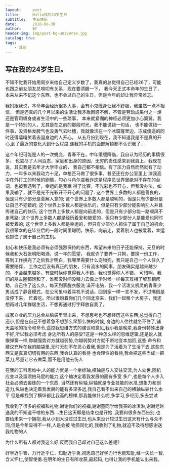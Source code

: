 ```yaml
---
layout:     post
title:      Hallo我的24岁生日
subtitle:   生日快乐
date:       2018-08-30
author:     BY
header-img: img/post-bg-universe.jpg
catalog: true
tags:
    - 其他
---
```



## 写在我的24岁生日。


不知不觉我开始用周岁来给自己定义岁数了，我真的总觉得自己已经26了，可能也跟之前女朋友总唠叨有关系，现在要清醒一下，
我今天正式本命年的生日了，本来从来不记这个东西，也不会过自己的生日，但是今年的却让我异常难忘。

我妈跟我说，本命年会经历很多大事，会有小鬼缠身让我不舒服，我虽然一点不相信，
但是还真的几个月以来的生活让我矛盾困惑不解，不管是劳动成果付之一炬还是官司缠身或者生活中的一些琐事，
本来就紧绷的神经必须更加小心翼翼，我是一个特别的人，尤其是在之前的那段时光，我不能说错一句话，
也不能做错一件事，没资格发脾气也没勇气去吐槽，我就像活在一个冰窟窿里边，冻成傻逼的同时还得嘻嘻笑着去逗身边的人开心，
从五月份到现在，我不知道我是不是真的开心,到了最近的变化大到什么程度,连我的手机的面部解锁都不认识我了....


这个年纪可能是人的一次蜕变，青春不在，中年缓缓降临，我自认为经历的事情很多，
也尝尽了人间百态，家庭和出身的原因，无穷的责任感来到我肩上，我现在说，其实我是去年才大学毕业的，
我自己都不相信。有了压力自然而然就有了动力，一年多以来我动力十足，单枪匹马做了很多事，甚至还在办公室里上
演我高中在外打工的时候的剧情，勾心斗角尔虞我诈这是程序员世界里绝对不存在的台词，也被我遇到了，幸运的是我赢
得了比赛，不光彩也不开心，但我没办法，如果我输了，就不是光不光彩开不开心的问题了.
这个世界上多数的人都是善良的，但是只有少部分是善解人意的;
这个世界上多数人都是聪明的，但是只有少部分是让自己不犯错的;
这个世界上多数人都是快乐的，但是只有少部分能影响别人并且传递自己的快乐;
这个世界上多数人都是向前走的，但是只有少部分能一路顺风不走弯路;
这个世界上多数人都是经历着爱和被爱的，但只有少部分人是能爱也同时被爱着的;
这个世界上多数人都是幸运的，但只有少部分人抓住了属于自己的机会;
我很荣幸的在毕业后的一段时间里聪明，快乐，向前走，爱着别人也被爱着，幸运也抓住了属于自己的生机。


初心和快乐是我必须有必须强烈保持的东西，希望未来的日子还能保持，元旦的时候我和大石张明阳喝酒，说一年的愿望，
我就许了要养一只狗，要换一份工作，等到工作换完了之后我才明白，我哪里需要什么宠物狗，我只是自己一个人住久了需要陪伴，
工作之后没有真正的朋友，只有流水的同事，朋友确实是越来越少的，不会越来越多，有些时候你觉得我人不错，我也觉得你人不错，
可惜啊，我们的朋友圈都饱和了，谁都没时间没精力去像上学时候一样每天互相了解互相帮助，自己住了这么久，每天到家脱衣服洗
澡开电脑，我一个活泼又机灵的青春少男活成了静音模式，在公司里带着耳机不说话，回到家一样一言不发，不过嘴倒是没停下来，
忙着吃。所以很盼着你们几个回北京来，我们一起租个大房子，我还想再过几年群居生活，不想再通过打字释放自我了。


成家立业的压力总会从脑袋里冒出来，不想思考也不想经历这些东西,总觉得自己还小,但是在自己不想着急不想那么早那么快的时候,
身边的人往往就坐不住了,铺天盖地的指令和命令,遥控我思维方式的建议和意见,我小我是晚辈,我身份特殊出身不好,所以我必须考虑
身边所有人的感受?这是一种怎么样的思维逻辑,还是说人就像弹簧一样,你越强势对方就越弱势,你越弱势对方就不断地变本加厉,这些
命令和建议充斥在我的脑袋里,无时无刻不在恶心着我,但是为了活着为了生活下去,这些东西又是真真切切有用的东西,我会认真的看待
也会理性的看待,我会把这些当成一把菜刀,尽量让它去做菜,而不是用他去伤人


在我的工科思维中,人的能力就是一个坐标轴,横轴是与人交往交流,为人处世,随机应变以及溜须拍马屁的能力,这个轴决定着我发展的面有多宽
多广,也是每个人步入社会必须去锻炼的一个东西. 
当然还有纵轴,纵轴就是专业技能的水准,想象力和创造力,纵轴也决定着我发展的能有多深多远,我自己看不出来自己的横轴纵轴什么水平
但是却找到了横纵都比我高的榜样,那我能做什么呢,多学习,多经历,多去尝试


我收到了很多的祝福和礼物,谢谢你们的祝福,谢谢董同学给我买的冰淇淋,谢谢老赵送我的不知道干啥的东西....生日这天即是结束也是开始
,我要和很多东西告别,也要给未来一个拥抱,我从小到大没过过生日,也从来没计较过生日这天有什么与众不同,但是今年显得不一样,人是会被
物质同化的,我收到了礼物,就迫不及待想感谢送我礼物的人


为什么所有人都对我这么好,反而我自己却对自己这么差呢?


好学近乎智，力行近乎仁，知耻近乎勇,祝愿自己好学力行也能知耻,经一失长一智,含义怀仁,使智使勇.在明年的生日有所收获,最起码,
也得让我的手机能认出来我。



